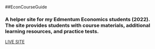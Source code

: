 ##EconCourseGuide

### A helper site for my Edmentum Economics students (2022). The site provides students with course materials, additional learning resources, and practice tests. 


[LIVE SITE](https://www.econcourseguide.com/)
